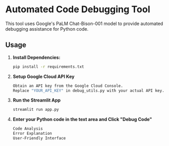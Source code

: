 # Automated Code Debugging Tool

This tool uses Google's PaLM Chat-Bison-001 model to provide automated debugging assistance for Python code.

## Usage

1. **Install Dependencies:**
   ```bash
   pip install -r requirements.txt

2. **Setup Google Cloud API Key**
    ```bash
    Obtain an API key from the Google Cloud Console.
    Replace "YOUR_API_KEY" in debug_utils.py with your actual API key. 

3. **Run the Streamlit App**
    ```bash
    streamlit run app.py

4. **Enter your Python code in the text area and Click "Debug Code"**
   ```bash
   Code Analysis
   Error Explanation
   User-Friendly Interface

